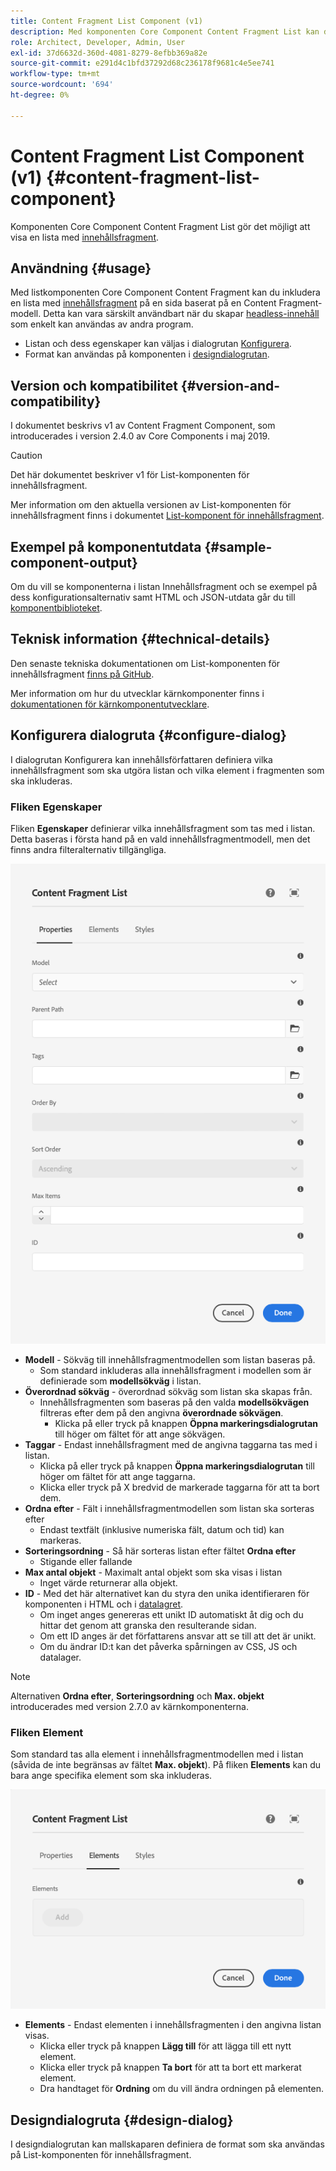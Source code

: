 ```yaml
---
title: Content Fragment List Component (v1)
description: Med komponenten Core Component Content Fragment List kan du visa en lista med innehållsfragment.
role: Architect, Developer, Admin, User
exl-id: 37d6632d-360d-4081-8279-8efbb369a82e
source-git-commit: e291d4c1bfd37292d68c236178f9681c4e5ee741
workflow-type: tm+mt
source-wordcount: '694'
ht-degree: 0%

---
```


# Content Fragment List Component (v1) {#content-fragment-list-component}

Komponenten Core Component Content Fragment List gör det möjligt att visa en lista med [innehållsfragment](https://experienceleague.adobe.com/docs/experience-manager-cloud-service/assets/content-fragments/content-fragments.html).

## Användning {#usage}

Med listkomponenten Core Component Content Fragment kan du inkludera en lista med [innehållsfragment](https://experienceleague.adobe.com/docs/experience-manager-cloud-service/assets/content-fragments/content-fragments.html) på en sida baserat på en Content Fragment-modell. Detta kan vara särskilt användbart när du skapar [headless-innehåll](https://helpx.adobe.com/experience-manager/6-5/sites/developing/user-guide.html?topic=/experience-manager/6-5/sites/developing/morehelp/headless.ug.js) som enkelt kan användas av andra program.

* Listan och dess egenskaper kan väljas i dialogrutan [Konfigurera](#configure-dialog).
* Format kan användas på komponenten i [designdialogrutan](#design-dialog).

## Version och kompatibilitet {#version-and-compatibility}

I dokumentet beskrivs v1 av Content Fragment Component, som introducerades i version 2.4.0 av Core Components i maj 2019.

>[!CAUTION]
>
>Det här dokumentet beskriver v1 för List-komponenten för innehållsfragment.
>
>Mer information om den aktuella versionen av List-komponenten för innehållsfragment finns i dokumentet [List-komponent för innehållsfragment](/help/components/content-fragment-list.md).

## Exempel på komponentutdata {#sample-component-output}

Om du vill se komponenterna i listan Innehållsfragment och se exempel på dess konfigurationsalternativ samt HTML och JSON-utdata går du till [komponentbiblioteket](https://adobe.com/go/aem_cmp_library_cflist).

## Teknisk information {#technical-details}

Den senaste tekniska dokumentationen om List-komponenten för innehållsfragment [ finns på GitHub](https://adobe.com/go/aem_cmp_tech_cflist_v1).

Mer information om hur du utvecklar kärnkomponenter finns i [dokumentationen för kärnkomponentutvecklare](/help/developing/overview.md).

## Konfigurera dialogruta {#configure-dialog}

I dialogrutan Konfigurera kan innehållsförfattaren definiera vilka innehållsfragment som ska utgöra listan och vilka element i fragmenten som ska inkluderas.

### Fliken Egenskaper

Fliken **Egenskaper** definierar vilka innehållsfragment som tas med i listan. Detta baseras i första hand på en vald innehållsfragmentmodell, men det finns andra filteralternativ tillgängliga.

![Fliken Egenskaper i redigeringsdialogrutan för komponenten Lista över innehållsfragment](/help/assets/content-fragment-list-properties.png)

* **Modell** - Sökväg till innehållsfragmentmodellen som listan baseras på.
   * Som standard inkluderas alla innehållsfragment i modellen som är definierade som **modellsökväg** i listan.
* **Överordnad sökväg** - överordnad sökväg som listan ska skapas från.
   * Innehållsfragmenten som baseras på den valda **modellsökvägen** filtreras efter dem på den angivna **överordnade sökvägen**.
      * Klicka på eller tryck på knappen **Öppna markeringsdialogrutan** till höger om fältet för att ange sökvägen.
* **Taggar** - Endast innehållsfragment med de angivna taggarna tas med i listan.
   * Klicka på eller tryck på knappen **Öppna markeringsdialogrutan** till höger om fältet för att ange taggarna.
   * Klicka eller tryck på X bredvid de markerade taggarna för att ta bort dem.
* **Ordna efter** - Fält i innehållsfragmentmodellen som listan ska sorteras efter
   * Endast textfält (inklusive numeriska fält, datum och tid) kan markeras.
* **Sorteringsordning** - Så här sorteras listan efter fältet **Ordna efter**
   * Stigande eller fallande
* **Max antal objekt** - Maximalt antal objekt som ska visas i listan
   * Inget värde returnerar alla objekt.
* **ID** - Med det här alternativet kan du styra den unika identifieraren för komponenten i HTML och i [datalagret](/help/developing/data-layer/overview.md).
   * Om inget anges genereras ett unikt ID automatiskt åt dig och du hittar det genom att granska den resulterande sidan.
   * Om ett ID anges är det författarens ansvar att se till att det är unikt.
   * Om du ändrar ID:t kan det påverka spårningen av CSS, JS och datalager.

>[!NOTE]
>Alternativen **Ordna efter**, **Sorteringsordning** och **Max. objekt** introducerades med version 2.7.0 av kärnkomponenterna.

### Fliken Element

Som standard tas alla element i innehållsfragmentmodellen med i listan (såvida de inte begränsas av fältet **Max. objekt**). På fliken **Elements** kan du bara ange specifika element som ska inkluderas.

![Fliken Element i redigeringsdialogrutan för komponenten Lista över innehållsfragment](/help/assets/content-fragment-list-elements.png)

* **Elements** - Endast elementen i innehållsfragmenten i den angivna listan visas.
   * Klicka eller tryck på knappen **Lägg till** för att lägga till ett nytt element.
   * Klicka eller tryck på knappen **Ta bort** för att ta bort ett markerat element.
   * Dra handtaget för **Ordning** om du vill ändra ordningen på elementen.

## Designdialogruta {#design-dialog}

I designdialogrutan kan mallskaparen definiera de format som ska användas på List-komponenten för innehållsfragment.

